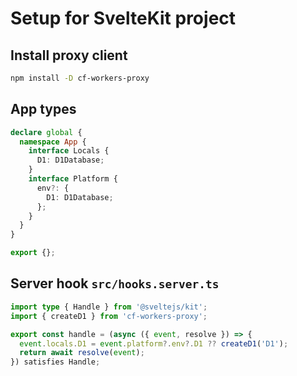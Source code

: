 # Setup for SvelteKit project

## Install proxy client

```sh
npm install -D cf-workers-proxy
```

## App types

```ts
declare global {
  namespace App {
    interface Locals {
      D1: D1Database;
    }
    interface Platform {
      env?: {
        D1: D1Database;
      };
    }
  }
}

export {};
```

## Server hook `src/hooks.server.ts`

```ts
import type { Handle } from '@sveltejs/kit';
import { createD1 } from 'cf-workers-proxy';

export const handle = (async ({ event, resolve }) => {
  event.locals.D1 = event.platform?.env?.D1 ?? createD1('D1');
  return await resolve(event);
}) satisfies Handle;
```
